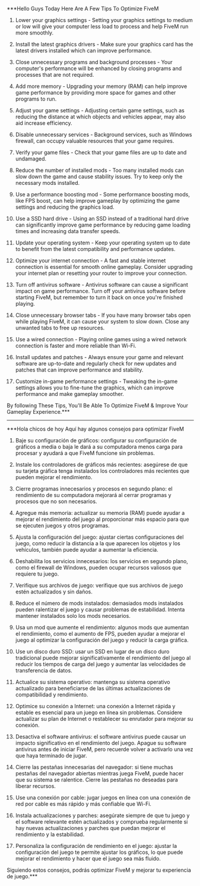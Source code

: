 ***Hello Guys Today Here Are A Few Tips To Optimize FiveM

1. Lower your graphics settings - Setting your graphics settings to medium or low will give your computer less load to process and help FiveM run more smoothly.

2. Install the latest graphics drivers - Make sure your graphics card has the latest drivers installed which can improve performance.

3. Close unnecessary programs and background processes - Your computer's performance will be enhanced by closing programs and processes that are not required.

4. Add more memory - Upgrading your memory (RAM) can help improve game performance by providing more space for games and other programs to run.

5. Adjust your game settings - Adjusting certain game settings, such as reducing the distance at which objects and vehicles appear, may also aid increase efficiency.

6. Disable unnecessary services - Background services, such as Windows firewall, can occupy valuable resources that your game requires.

7. Verify your game files - Check that your game files are up to date and undamaged.

8. Reduce the number of installed mods - Too many installed mods can slow down the game and cause stability issues. Try to keep only the necessary mods installed.

9. Use a performance boosting mod - Some performance boosting mods, like FPS boost, can help improve gameplay by optimizing the game settings and reducing the graphics load.

10. Use a SSD hard drive - Using an SSD instead of a traditional hard drive can significantly improve game performance by reducing game loading times and increasing data transfer speeds.

11. Update your operating system - Keep your operating system up to date to benefit from the latest compatibility and performance updates.

12. Optimize your internet connection - A fast and stable internet connection is essential for smooth online gameplay. Consider upgrading your internet plan or resetting your router to improve your connection.

13. Turn off antivirus software - Antivirus software can cause a significant impact on game performance. Turn off your antivirus software before starting FiveM, but remember to turn it back on once you're finished playing.

14. Close unnecessary browser tabs - If you have many browser tabs open while playing FiveM, it can cause your system to slow down. Close any unwanted tabs to free up resources.

15. Use a wired connection - Playing online games using a wired network connection is faster and more reliable than Wi-Fi.

16. Install updates and patches - Always ensure your game and relevant software are up-to-date and regularly check for new updates and patches that can improve performance and stability.

17. Customize in-game performance settings - Tweaking the in-game settings allows you to fine-tune the graphics, which can improve performance and make gameplay smoother.

By following These Tips, You'll Be Able To Optimize FiveM & Improve Your Gameplay Experience.***

---

***Hola chicos de hoy Aquí hay algunos consejos para optimizar FiveM

1. Baje su configuración de gráficos: configurar su configuración de gráficos a media o baja le dará a su computadora menos carga para procesar y ayudará a que FiveM funcione sin problemas.

2. Instale los controladores de gráficos más recientes: asegúrese de que su tarjeta gráfica tenga instalados los controladores más recientes que pueden mejorar el rendimiento.

3. Cierre programas innecesarios y procesos en segundo plano: el rendimiento de su computadora mejorará al cerrar programas y procesos que no son necesarios.

4. Agregue más memoria: actualizar su memoria (RAM) puede ayudar a mejorar el rendimiento del juego al proporcionar más espacio para que se ejecuten juegos y otros programas.

5. Ajusta la configuración del juego: ajustar ciertas configuraciones del juego, como reducir la distancia a la que aparecen los objetos y los vehículos, también puede ayudar a aumentar la eficiencia.

6. Deshabilita los servicios innecesarios: los servicios en segundo plano, como el firewall de Windows, pueden ocupar recursos valiosos que requiere tu juego.

7. Verifique sus archivos de juego: verifique que sus archivos de juego estén actualizados y sin daños.

8. Reduce el número de mods instalados: demasiados mods instalados pueden ralentizar el juego y causar problemas de estabilidad. Intenta mantener instalados solo los mods necesarios.

9. Usa un mod que aumente el rendimiento: algunos mods que aumentan el rendimiento, como el aumento de FPS, pueden ayudar a mejorar el juego al optimizar la configuración del juego y reducir la carga gráfica.

10. Use un disco duro SSD: usar un SSD en lugar de un disco duro tradicional puede mejorar significativamente el rendimiento del juego al reducir los tiempos de carga del juego y aumentar las velocidades de transferencia de datos.

11. Actualice su sistema operativo: mantenga su sistema operativo actualizado para beneficiarse de las últimas actualizaciones de compatibilidad y rendimiento.

12. Optimice su conexión a Internet: una conexión a Internet rápida y estable es esencial para un juego en línea sin problemas. Considere actualizar su plan de Internet o restablecer su enrutador para mejorar su conexión.

13. Desactiva el software antivirus: el software antivirus puede causar un impacto significativo en el rendimiento del juego. Apague su software antivirus antes de iniciar FiveM, pero recuerde volver a activarlo una vez que haya terminado de jugar.

14. Cierre las pestañas innecesarias del navegador: si tiene muchas pestañas del navegador abiertas mientras juega FiveM, puede hacer que su sistema se ralentice. Cierre las pestañas no deseadas para liberar recursos.

15. Use una conexión por cable: jugar juegos en línea con una conexión de red por cable es más rápido y más confiable que Wi-Fi.

16. Instala actualizaciones y parches: asegúrate siempre de que tu juego y el software relevante estén actualizados y comprueba regularmente si hay nuevas actualizaciones y parches que puedan mejorar el rendimiento y la estabilidad.

17. Personaliza la configuración de rendimiento en el juego: ajustar la configuración del juego te permite ajustar los gráficos, lo que puede mejorar el rendimiento y hacer que el juego sea más fluido.

Siguiendo estos consejos, podrás optimizar FiveM y mejorar tu experiencia de juego.***